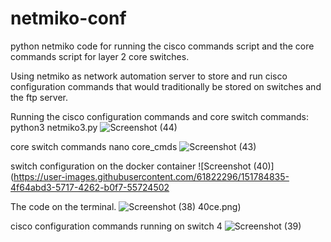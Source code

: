 # netmiko-conf
python netmiko code for running the cisco commands script and the core commands script for layer 2 core switches.

Using netmiko as network automation server to store and run cisco configuration commands that would traditionally be stored on switches and the ftp server.


Running the cisco configuration commands and core switch commands: python3 netmiko3.py
![Screenshot (44)](https://user-images.githubusercontent.com/61822296/151784818-b23b6224-2411-4889-b55b-84130c47e91b.png)

core switch commands nano core_cmds
![Screenshot (43)](https://user-images.githubusercontent.com/61822296/151784829-e58f7b8f-0796-484e-b7ed-1532186c6b55.png)

switch configuration on the docker container
![Screenshot (40)](https://user-images.githubusercontent.com/61822296/151784835-4f64abd3-5717-4262-b0f7-55724502

The code on the terminal.
![Screenshot (38)](https://user-images.githubusercontent.com/61822296/151784862-d84e84c8-109f-4cea-bc34-7548a7d016e9.png)
40ce.png)

cisco configuration commands running on switch 4
![Screenshot (39)](https://user-images.githubusercontent.com/61822296/151784846-6fb9bbd4-3c48-41d6-84a2-ef3e3f17ed66.png)
